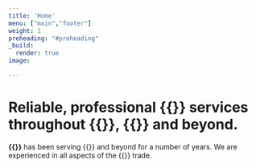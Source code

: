 ```yaml
---
title: 'Home'
menu: ["main","footer"]
weight: 1
preheading: "#preheading"
_build:
  render: true
image:

---
```


# Reliable, professional **{{<industry>}} services** throughout **{{<towncity>}}**, {{<county>}} and beyond.

**{{<company>}}** has been serving {{<towncity>}} and beyond for a number of years. We are experienced in all aspects of the {{<industry>}} trade.


